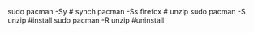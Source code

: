 sudo pacman -Sy # synch
pacman -Ss firefox # unzip 
sudo pacman -S unzip #install
sudo pacman -R unzip #uninstall